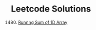 # Leetcode Solutions


1480. [Runnng Sum of 1D Array](https://github.com/vrvashisth/Leetcode_Solutions/blob/master/runningSum.java.txt)
